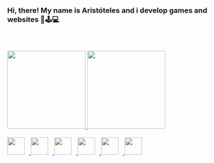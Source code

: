### Hi, there! My name is Aristóteles and i develop games and websites 👾🕹💻

<header>
   <link rel="stylesheet" href="https://cdn.jsdelivr.net/gh/devicons/devicon@v2.15.1/devicon.min.css">
</header>
<div align="left">
  <a href="https://github.com/Aris402">
  <img height="180em" src="https://github-readme-stats.vercel.app/api?username=Aris402&show_icons=true&theme=github_dark&include_all_commits=true&count_private=true"/>
  <img height="180em" src="https://github-readme-stats.vercel.app/api/top-langs/?username=Aris402&layout=compact&langs_count=7&theme=github_dark"/>
</div>
<br>
<div>
  <img src="https://cdn.jsdelivr.net/gh/devicons/devicon/icons/react/react-original.svg" style="height: 40px; margin-right: 10px;"/>
  <img src="https://cdn.jsdelivr.net/gh/devicons/devicon/icons/html5/html5-original-wordmark.svg" style="height: 40px; margin-right: 10px;"/>
  <img src="https://cdn.jsdelivr.net/gh/devicons/devicon/icons/css3/css3-original.svg" style="height: 40px; margin-right: 10px;"/>   
  <img src="https://cdn.jsdelivr.net/gh/devicons/devicon/icons/csharp/csharp-original.svg" style="height: 40px; margin-right: 10px;"/>
  <img src="https://cdn.jsdelivr.net/gh/devicons/devicon/icons/unity/unity-original.svg" style="height: 40px; margin-right: 10px;"/>
  <img src="https://cdn.jsdelivr.net/gh/devicons/devicon/icons/javascript/javascript-original.svg" style="height: 40px; margin-right: 10px;"/>
</div>

<!--
**Aris402/Aris402** is a ✨ _special_ ✨ repository because its `README.md` (this file) appears on your GitHub profile.

- 🔭 I’m currently working on ...
- 🌱 I’m currently learning ...
- 👯 I’m looking to collaborate on ...
- 🤔 I’m looking for help with ...
- 💬 Ask me about ...
- 📫 How to reach me: ...
- 😄 Pronouns: ...
- ⚡ Fun fact: ...
-->
